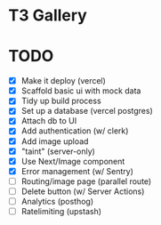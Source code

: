 # T3 Gallery

# TODO

- [x] Make it deploy (vercel)
- [x] Scaffold basic ui with mock data
- [x] Tidy up build process
- [x] Set up a database (vercel postgres)
- [x] Attach db to UI
- [x] Add authentication (w/ clerk)
- [x] Add image upload
- [x] "taint" (server-only)
- [x] Use Next/Image component
- [x] Error management (w/ Sentry)
- [ ] Routing/image page (parallel route)
- [ ] Delete button (w/ Server Actions)
- [ ] Analytics (posthog)
- [ ] Ratelimiting (upstash)
